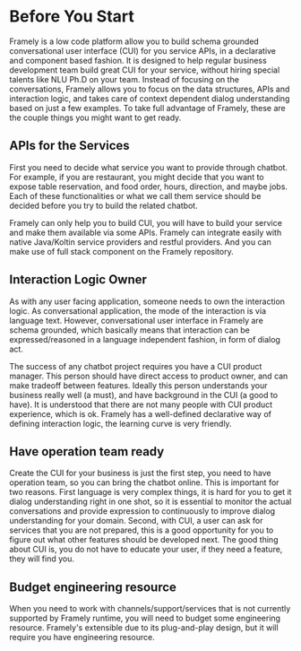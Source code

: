 # Before You Start

Framely is a low code platform allow you to build schema grounded conversational user interface (CUI) for you service APIs, in a declarative and component based fashion. It is designed to help regular business development team build great CUI for your service, without hiring special talents like NLU Ph.D on your team. Instead of focusing on the conversations, Framely allows you to focus on the data structures, APIs and interaction logic, and takes care of context dependent dialog understanding based on just a few examples. To take full advantage of Framely, these are the couple things you might want to get ready. 

## APIs for the Services

First you need to decide what service you want to provide through chatbot. For example, if you are restaurant, you might decide that you want to expose table reservation, and food order, hours, direction, and maybe jobs. Each of these functionalities or what we call them service should be decided before you try to build the related chatbot. 

Framely can only help you to build CUI, you will have to build your service and make them available via some APIs. Framely can integrate easily with native Java/Koltin service providers and restful providers. And you can make use of full stack component on the Framely repository.

## Interaction Logic Owner

As with any user facing application, someone needs to own the interaction logic. As conversational application, the mode of the interaction is via language text. However, conversational user interface in Framely are schema grounded, which basically means that interaction can be expressed/reasoned in a language independent fashion, in form of dialog act. 

The success of any chatbot project requires you have a CUI product manager. This person should have direct access to product owner, and can make tradeoff between features. Ideally this person understands your business really well (a must), and have background in the CUI (a good to have). It is understood that there are not many people with CUI product experience, which is ok. Framely has a well-defined declarative way of defining interaction logic, the learning curve is very friendly.


## Have operation team ready
Create the CUI for your business is just the first step, you need to have operation team, so you can bring the chatbot online. This is important for two reasons. First language is very complex things, it is hard for you to get it dialog understanding right in one shot, so it is essential to monitor the actual conversations and provide expression to continuously to improve dialog understanding for your domain. Second, with CUI, a user can ask for services that you are not prepared, this is a good opportunity for you to figure out what other features should be developed next. The good thing about CUI is, you do not have to educate your user, if they need a feature, they will find you.

## Budget engineering resource 
When you need to work with channels/support/services that is not currently supported by Framely runtime, you will need to budget some engineering resource. Framely's extensible due to its plug-and-play design, but it will require you have engineering resource.

